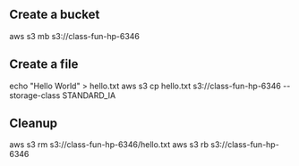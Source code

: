 ## Create a bucket

aws s3 mb s3://class-fun-hp-6346

## Create a file

echo "Hello World" > hello.txt
aws s3 cp hello.txt s3://class-fun-hp-6346 --storage-class STANDARD_IA

## Cleanup

aws s3 rm s3://class-fun-hp-6346/hello.txt
aws s3 rb s3://class-fun-hp-6346